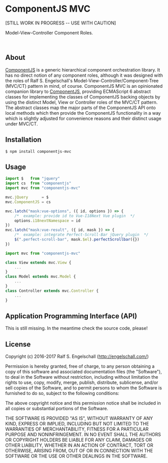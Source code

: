 
ComponentJS MVC
===============

[STILL WORK IN PROGRESS -- USE WITH CAUTION]

Model-View-Controller Component Roles.

<p/>
<img src="https://nodei.co/npm/componentjs-mvc.png?downloads=true&stars=true" alt=""/>

<p/>
<img src="https://david-dm.org/rse/componentjs-mvc.png" alt=""/>

About
-----

[ComponentJS](https://componentjs.com/) is a generic hierarchical
component orchestration library. It has no direct notion of any
component roles, although it was designed with the roles of Ralf S.
Engelschall's Model-View-Controller/Component-Tree (MVC/CT) pattern in
mind, of course. ComponentJS MVC is an opinionated companion library to
[ComponentJS](https://componentjs.com/), providing ECMAScript 6 abstract
classes for implementing the classes of ComponentJS backing objects
by using the distinct Model, View or Controller roles of the MVC/CT
pattern. The abstract classes map the major parts of the ComponentJS
API onto local methods which then provide the ComponentJS functionality
in a way which is slightly adjusted for convenience reasons and their
distinct usage under MVC/CT.

Installation
------------

```shell
$ npm install componentjs-mvc
```

Usage
-----

```js
import $   from "jquery"
import cs  from "componentjs"
import mvc from "componentjs-mvc"

mvc.jQuery      = $
mvc.ComponentJS = cs

mvc.latch("mask:vue-options", ({ id, options }) => {
    /*  example: provide id to Vue-I18Next Vue plugin  */
    options.i18nextNamespace = id
})
mvc.latch("mask:vue-result", ({ id, mask }) => {
    /*  example: integrate Perfect-Scroll-Bar jQuery plugin  */
    $(".perfect-scroll-bar", mask.$el).perfectScrollbar({})
})
```

```js
import mvc from "componentjs-mvc"

class View extends mvc.View {
    ...
}
class Model extends mvc.Model {
    ...
}
class Controller extends mvc.Controller {
    ...
}
```

Application Programming Interface (API)
---------------------------------------

This is still missing.
In the meantime check the source code, please!

License
-------

Copyright (c) 2016-2017 Ralf S. Engelschall (http://engelschall.com/)

Permission is hereby granted, free of charge, to any person obtaining
a copy of this software and associated documentation files (the
"Software"), to deal in the Software without restriction, including
without limitation the rights to use, copy, modify, merge, publish,
distribute, sublicense, and/or sell copies of the Software, and to
permit persons to whom the Software is furnished to do so, subject to
the following conditions:

The above copyright notice and this permission notice shall be included
in all copies or substantial portions of the Software.

THE SOFTWARE IS PROVIDED "AS IS", WITHOUT WARRANTY OF ANY KIND,
EXPRESS OR IMPLIED, INCLUDING BUT NOT LIMITED TO THE WARRANTIES OF
MERCHANTABILITY, FITNESS FOR A PARTICULAR PURPOSE AND NONINFRINGEMENT.
IN NO EVENT SHALL THE AUTHORS OR COPYRIGHT HOLDERS BE LIABLE FOR ANY
CLAIM, DAMAGES OR OTHER LIABILITY, WHETHER IN AN ACTION OF CONTRACT,
TORT OR OTHERWISE, ARISING FROM, OUT OF OR IN CONNECTION WITH THE
SOFTWARE OR THE USE OR OTHER DEALINGS IN THE SOFTWARE.

